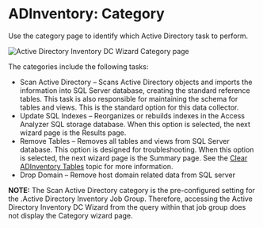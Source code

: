 # ADInventory: Category

Use the category page to identify which Active Directory task to perform.

![Active Directory Inventory DC Wizard Category page](/img/product_docs/accessanalyzer/enterpriseauditor/admin/datacollector/adinventory/category.webp)

The categories include the following tasks:

- Scan Active Directory – Scans Active Directory objects and imports the information into SQL Server database, creating the standard reference tables. This task is also responsible for maintaining the schema for tables and views. This is the standard option for this data collector.
- Update SQL Indexes – Reorganizes or rebuilds indexes in the Access Analyzer SQL storage database. When this option is selected, the next wizard page is the Results page.
- Remove Tables – Removes all tables and views from SQL Server database. This option is designed for troubleshooting. When this option is selected, the next wizard page is the Summary page. See the [Clear ADInventory Tables](/docs/accessanalyzer/enterpriseauditor/admin/datacollector/adinventory/cleartables.md) topic for more information.
- Drop Domain – Remove host domain related data from SQL server

__NOTE:__ The Scan Active Directory category is the pre-configured setting for the .Active Directory Inventory Job Group. Therefore, accessing the Active Directory Inventory DC Wizard from the query within that job group does not display the Category wizard page.
